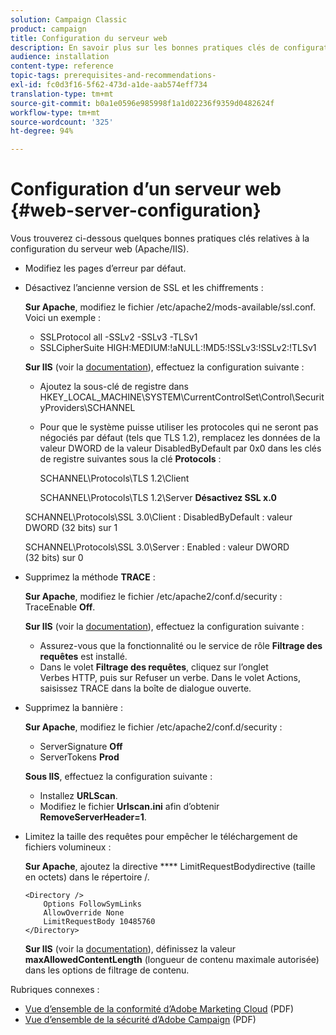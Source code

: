 ```yaml
---
solution: Campaign Classic
product: campaign
title: Configuration du serveur web
description: En savoir plus sur les bonnes pratiques clés de configuration d’un serveur web.
audience: installation
content-type: reference
topic-tags: prerequisites-and-recommendations-
exl-id: fc0d3f16-5f62-473d-a1de-aab574eff734
translation-type: tm+mt
source-git-commit: b0a1e0596e985998f1a1d02236f9359d0482624f
workflow-type: tm+mt
source-wordcount: '325'
ht-degree: 94%

---
```


# Configuration d’un serveur web {#web-server-configuration}

Vous trouverez ci-dessous quelques bonnes pratiques clés relatives à la configuration du serveur web (Apache/IIS).

* Modifiez les pages d’erreur par défaut.

* Désactivez l’ancienne version de SSL et les chiffrements :

   **Sur Apache**, modifiez le fichier /etc/apache2/mods-available/ssl.conf. Voici un exemple :

   * SSLProtocol all -SSLv2 -SSLv3 -TLSv1
   * SSLCipherSuite HIGH:MEDIUM:!aNULL:!MD5:!SSLv3:!SSLv2:!TLSv1

   **Sur IIS** (voir la [documentation](https://support.microsoft.com/en-us/kb/245030)), effectuez la configuration suivante :

   * Ajoutez la sous-clé de registre dans HKEY_LOCAL_MACHINE\SYSTEM\CurrentControlSet\Control\SecurityProviders\SCHANNEL
   * Pour que le système puisse utiliser les protocoles qui ne seront pas négociés par défaut (tels que TLS 1.2), remplacez les données de la valeur DWORD de la valeur DisabledByDefault par 0x0 dans les clés de registre suivantes sous la clé **Protocols** :

      SCHANNEL\Protocols\TLS 1.2\Client

      SCHANNEL\Protocols\TLS 1.2\Server
   **Désactivez SSL x.0**

   SCHANNEL\Protocols\SSL 3.0\Client : DisabledByDefault : valeur DWORD (32 bits) sur 1

   SCHANNEL\Protocols\SSL 3.0\Server : Enabled : valeur DWORD (32 bits) sur 0

* Supprimez la méthode **TRACE** :

   **Sur Apache**, modifiez le fichier /etc/apache2/conf.d/security : TraceEnable **Off**.

   **Sur IIS** (voir la [documentation](https://www.iis.net/configreference/system.webserver/security/requestfiltering/verbs)), effectuez la configuration suivante :

   * Assurez-vous que la fonctionnalité ou le service de rôle **Filtrage des requêtes** est installé.
   * Dans le volet **Filtrage des requêtes**, cliquez sur l’onglet Verbes HTTP, puis sur Refuser un verbe. Dans le volet Actions, saisissez TRACE dans la boîte de dialogue ouverte.

* Supprimez la bannière :

   **Sur Apache**, modifiez le fichier /etc/apache2/conf.d/security :

   * ServerSignature **Off**
   * ServerTokens **Prod**

   **Sous IIS**, effectuez la configuration suivante :

   * Installez **URLScan**.
   * Modifiez le fichier **Urlscan.ini** afin d’obtenir **RemoveServerHeader=1**.


* Limitez la taille des requêtes pour empêcher le téléchargement de fichiers volumineux :

   **Sur Apache**, ajoutez la directive  **** LimitRequestBodydirective (taille en octets) dans le répertoire /.

   ```
   <Directory />
       Options FollowSymLinks
       AllowOverride None
       LimitRequestBody 10485760
   </Directory>
   ```

   **Sur IIS** (voir la [documentation](http://www.iis.net/configreference/system.webserver/security/requestfiltering/requestlimits)), définissez la valeur **maxAllowedContentLength** (longueur de contenu maximale autorisée) dans les options de filtrage de contenu.

Rubriques connexes :

* [Vue d’ensemble de la conformité d’Adobe Marketing Cloud](https://marketing.adobe.com/resources/help/en_US/xref/Adobe-Marketing-Cloud-Privacy-and-Security-Overview.pdf) (PDF)
* [Vue d’ensemble de la sécurité d’Adobe Campaign](https://wwwimages.adobe.com/content/dam/acom/en/marketing-cloud/campaign/pdfs/54658.en.campaign.wp.adb-security.pdf) (PDF)
